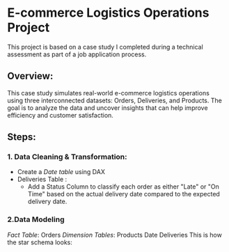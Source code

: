 # E-commerce Logistics Operations Project

This project is based on a case study I completed during a technical assessment as part of a job application process.

## Overview:
This case study simulates real-world e-commerce logistics operations using three interconnected datasets: Orders, Deliveries, and Products. The goal is to analyze the data and uncover insights that can help improve efficiency and customer satisfaction.

## Steps:
### 1. Data Cleaning & Transformation:
  * Create a *Date table* using DAX
  * Deliveries Table :
    * Add a Status Column to classify each order as either "Late" or "On Time" based on the actual delivery date compared to the expected delivery date.


### 2.Data Modeling
*Fact Table*: Orders
*Dimension Tables*: 
Products 
Date 
Deliveries 
This is how the star schema looks:
